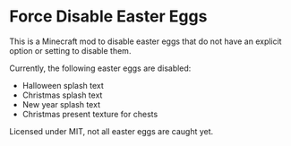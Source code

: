 # Force Disable Easter Eggs

This is a Minecraft mod to disable easter eggs that do not have an explicit option or setting to disable them.

Currently, the following easter eggs are disabled:

- Halloween splash text
- Christmas splash text
- New year splash text
- Christmas present texture for chests

Licensed under MIT, not all easter eggs are caught yet.
